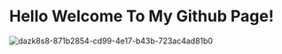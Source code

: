 # Hello Welcome To My Github Page!
![dazk8s8-871b2854-cd99-4e17-b43b-723ac4ad81b0](https://user-images.githubusercontent.com/65915809/99574814-85416280-29e0-11eb-84cc-52ac2a14eaa1.gif)
